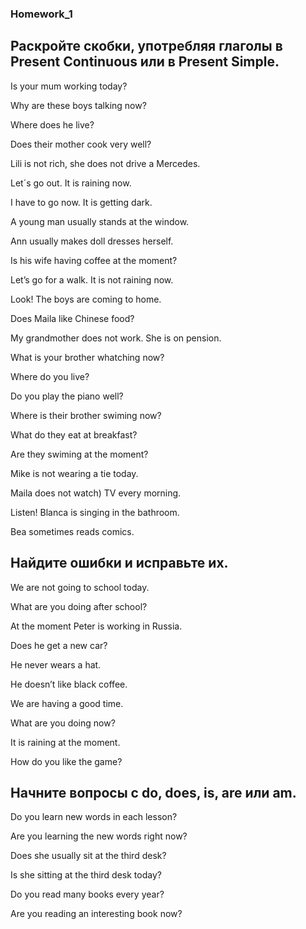 ### Homework_1



## Раскройте скобки, употребляя глаголы в Present Continuous или в Present Simple.



Is your mum working today?

Why are these boys talking now?

Where does he live?

Does their mother cook very well?

Lili is not rich, she does not drive a Mercedes.

Let´s go out. It is raining  now.

I have to go now. It is getting  dark.

A young man usually stands  at the window.

Ann usually makes doll dresses herself.

 Is his wife having  coffee at the moment?

Let’s go for a walk. It is not raining now.

Look! The boys are coming to home.

 Does Maila like  Chinese food?

My grandmother does not work. She is on pension.

What  is your brother whatching  now?

Where do you live?

Do you play  the piano well?

Where  is their brother swiming  now?

What  do they eat at breakfast?

Are they  swiming  at the moment?

Mike is not wearing  a tie today.

Maila does not watch) TV every morning.

Listen! Blanca is singing  in the bathroom.

Bea sometimes reads comics.


## Найдите ошибки и исправьте их.


We are  not going to school today.

What  are you doing after school?

At the moment Peter is working  in Russia.

Does he get a new car?

He never wears a hat.

He doesn’t like black coffee.

We are having a good time.

What are you doing now?

It is raining at the moment.

How do you like the game?


## Начните вопросы с do, does, is, are или am.

Do you learn new words in each lesson?

Are you learning the new words right now?

Does she usually sit at the third desk?

Is she sitting at the third desk today?

Do you read many books every year?

Are you reading an interesting book now?
